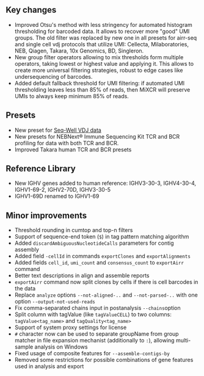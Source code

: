 ## Key changes

- Improved Otsu's method with less stringency for automated histogram thresholding for barcoded data. It allows to
  recover more "good" UMI groups. The old filter was replaced by new one in all presets for airr-seq and single cell vdj
  protocols that utilize UMI: Cellecta, Milaboratories, NEB, Qiagen, Takara, 10x Genomics, BD, Singleron.
- New group filter operators allowing to mix thresholds form multiple operators, taking lowest or highest value and
  applying it. This allows to create more universal filtering strategies, robust to edge cases like undersequencing of
  barcodes.
- Added default fallback threshold for UMI filtering: if automated UMI thresholding leaves less than 85% of reads, 
  then MiXCR will preserve UMIs to always keep minimum 85% of reads.

## Presets

- New preset for [Seq-Well VDJ data](https://www.nature.com/articles/s41590-019-0544-5)
- New presets for NEBNext® Immune Sequencing Kit TCR and BCR profiling for data with both TCR and BCR.
- Improved Takara human TCR and BCR presets

## Reference Library

- New IGHV genes added to human reference: IGHV3-30-3, IGHV4-30-4, IGHV1-69-2, IGHV2-70D,
  IGHV3-30-5
- IGHV1-69D renamed to IGHV1-69

## Minor improvements

- Threshold rounding in cumtop and top-n filters
- Support of sequence-end token (`$`) in tag pattern matching algorithm 
- Added `discardAmbiguousNucleotideCalls` parameters for contig assembly
- Added field `-cellId` in commands `exportClones` and `exportAlignments`
- Added fields `cell_id`, `umi_count` and `consensus_count` to `exportAirr` command
- Better text descriptions in align and assemble reports
- `exportAirr` command now split clones by cells if there is cell barcodes in the data
- Replace `analyze` options `--not-aligned-..` and `--not-parsed-..` with one option `--output-not-used-reads`
- Fix comma-separated chains input in postanalysis `--chains`option
- Split column with tagValue (like `tagValueCELL`) to two columns: `tagValue<tag_name>` and `tagQuality<tag_name>`
- Support of system proxy settings for license
- `#` character now can be used to separate groupName from group matcher in file expansion mechanist (additionally
  to `:`), allowing multi-sample analysis on Windows
- Fixed usage of composite features for `--assemble-contigs-by`
- Removed some restrictions for possible combinations of gene features used in analysis and export  
